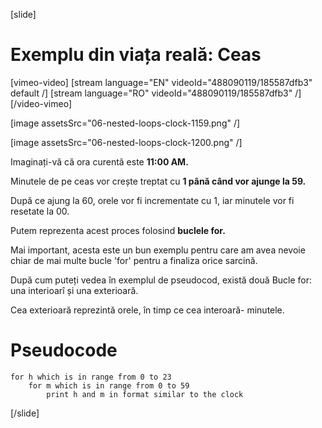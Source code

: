 [slide]

# Exemplu din viața reală: Ceas

[vimeo-video]
[stream language="EN" videoId="488090119/185587dfb3" default /]
[stream language="RO" videoId="488090119/185587dfb3"  /]
[/video-vimeo]

[image assetsSrc="06-nested-loops-clock-1159.png" /]

[image assetsSrc="06-nested-loops-clock-1200.png" /]

Imaginați-vă că ora curentă este **11:00 AM.**

Minutele de pe ceas vor crește treptat cu **1 până când vor ajunge la 59.**

După ce ajung la 60, orele vor fi incrementate cu 1, iar minutele vor fi resetate la 00.

Putem reprezenta acest proces folosind **buclele for.**

Mai important, acesta este un bun exemplu pentru care am avea nevoie chiar de mai multe bucle 'for' pentru a finaliza orice sarcină.

După cum puteți vedea în exemplul de pseudocod, există două Bucle for: una interioarî și una exterioară.

Cea exterioară reprezintă orele, în timp ce cea interoară- minutele.

# Pseudocode
```
for h which is in range from 0 to 23
    for m which is in range from 0 to 59
        print h and m in format similar to the clock
```
[/slide]
